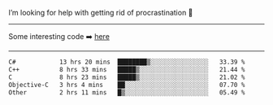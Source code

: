 I’m looking for help with getting rid of procrastination 🤔

-----

Some interesting code :arrow_right: [here](https://github.com/zhen8838/playground)

-----

<!--START_SECTION:waka-->

```txt
C#            13 hrs 20 mins  ████████▒░░░░░░░░░░░░░░░░   33.39 %
C++           8 hrs 33 mins   █████▒░░░░░░░░░░░░░░░░░░░   21.44 %
C             8 hrs 23 mins   █████▒░░░░░░░░░░░░░░░░░░░   21.02 %
Objective-C   3 hrs 4 mins    ██░░░░░░░░░░░░░░░░░░░░░░░   07.70 %
Other         2 hrs 11 mins   █▒░░░░░░░░░░░░░░░░░░░░░░░   05.49 %
```

<!--END_SECTION:waka-->

<!--
**zhen8838/zhen8838** is a ✨ _special_ ✨ repository because its `README.md` (this file) appears on your GitHub profile.

Here are some ideas to get you started:

- 🔭 I’m currently working on ...
- 🌱 I’m currently learning ...
- 👯 I’m looking to collaborate on ...
 ...
- 💬 Ask me about ...
- 📫 How to reach me: ...
- 😄 Pronouns: ...
- ⚡ Fun fact: ...
-->
